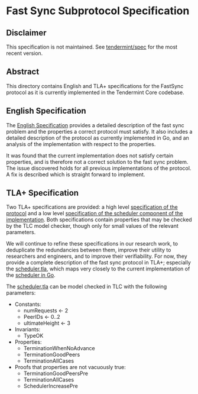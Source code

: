 # Fast Sync Subprotocol Specification

## Disclaimer

This specification is not maintained. See
[tendermint/spec](https://github.com/tendermint/spec/blob/master/rust-spec/fastsync/)
for the most recent version.

## Abstract

This directory contains English and TLA+ specifications for the FastSync
protocol as it is currently implemented in the Tendermint Core codebase.

## English Specification

The [English Specification](fastsync.md) provides a detailed description of the
fast sync problem and the properties a correct protocol must satisfy. It also
includes a detailed description of the protocol as currently implemented in Go,
and an analysis of the implementation with respect to the properties.

It was found that the current implementation does not satisfy certain
properties, and is therefore not a correct solution to the fast sync problem.
The issue discovered holds for all previous implementations of the protocol. A
fix is described which is straight forward to implement.

## TLA+ Specification

Two TLA+ specifications are provided: a high level [specification
of the protocol](fastsync.tla) and a low level [specification of the scheduler
component of the implementation](scheduler.tla). Both specifications contain
properties that may be checked by the TLC model checker, though only for small
values of the relevant parameters.

We will continue to refine these specifications in our research work, to deduplicate 
the redundancies between them, improve their utility to researchers and
engineers, and to improve their verifiability. For now, they provide a complete
description of the fast sync protocol in TLA+; especially the
[scheduler.tla](scheduler.tla), which maps very closely to the current
implementation of the [scheduler in Go](https://github.com/tendermint/tendermint/blockchain/v2/scheduler.go).

The [scheduler.tla](scheduler.tla) can be model checked in TLC with the following
parameters:

 - Constants:
    - numRequests <- 2
    - PeerIDs <- 0..2
    - ultimateHeight <- 3
 - Invariants:
    - TypeOK
 - Properties:
    - TerminationWhenNoAdvance
    - TerminationGoodPeers
    - TerminationAllCases
 - Proofs that properties are not vacuously true:
    - TerminationGoodPeersPre
    - TerminationAllCases
    - SchedulerIncreasePre

